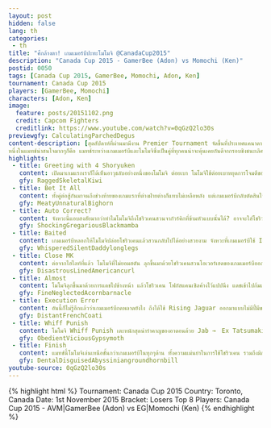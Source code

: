 ```yaml
---
layout: post
hidden: false
lang: th
categories:
 - th
title: "ศึกล้างตา! เกมเมอร์บีปะทะโมโมจิ @CanadaCup2015"
description: "Canada Cup 2015 - GamerBee (Adon) vs Momochi (Ken)"
postid: 0050
tags: [Canada Cup 2015, GamerBee, Momochi, Adon, Ken]
tournament: Canada Cup 2015
players: [GamerBee, Momochi]
characters: [Adon, Ken]
image:
  feature: posts/20151102.png
  credit: Capcom Fighters
  creditlink: https://www.youtube.com/watch?v=0qGzQ2lo30s
previewgfy: CalculatingParchedDegus
content-description: [สุดสัปดาห์ที่ผ่านมามีงาน Premier Tournament จัดขึ้นที่ประเทศแคนาดา Canada Cup 2015 ซึ่งนอกจากจะเป็นพรีเมียร์ทัวร์นาเม้นแล้ว ยังเป็นทัวร์นาเม้นสุดท้ายที่จะแจก Ranking Point ให้กับผู้เล่นเนื่องจากงานที่เหลืออีกสองงานเป็นพรีเมียร์ทัวร์นาเม้นที่ไม่ให้พ้อยท์ ทำให้ผู้เล่นที่มีความหวังจะเข้า Capcom Cup ต่างก็หลั่งไหลมาที่งานนี้ ทำให้งานนี้เป็นงานที่หินไม่แพ้งานเอโวลูชันเลยก็ว่าได้,
หนึ่งในแมทช์น่าสนใจมากๆก็คือ แมทช์ระหว่างเกมเมอร์บีและโมโมจิซึ่งเป็นคู่ที่ทุกคนน่าจะคุ้นเคยกันดีจากรอบชิงชนะเลิศของงานเอโวลูชัน น่าแปลกที่โมโมจิเลือกใช้เคนมาสู้กับอาดอน ทั้งที่ในงานเอโวลูชันเค้าตัดสินใจเปลี่ยนตัวจากเคนไปอีวิลริวและชนะไปได้ในตอนท้าย หรือโมโมจิจะแอบฝึกแมทช์อัพนี้มาใหม่แล้ว!]
highlights:
 - title: Greeting with 4 Shoryuken
   content: เปิดมาเกมแรกเราก็ได้เห็นอาวุธลับอย่างหนึ่งของโมโมจิ ต่อยเบา โมโมจิใช้ต่อยเบาหยุดการโจมตีของเกมเมอร์บีไปแบบนิ่งๆ ก่อนที่จะเริ่มโชริวเคนใส่เกมเมอร์บีต่อเนื่องกันถึงสองครั้งและโจมตีได้สำเร็จหนึ่งคอมโบจนเกมเมอร์บีไม่เหลือพลัง เสร็จจึงตัดสินใจใช้ Ex เพื่อเก็บเกมแรกมาอย่างแน่นอน
   gfy: RaggedSkeletalKiwi
 - title: Bet It All
   content: ทั้งคู่ต่อสู้กันมาจนถึงช่วงท้ายของเกมแรกที่ต่างฝ่ายต่างก็แทบไม่เหลือพลัง แต่เกมเมอร์บีกลับตัดสินใจบุกเข้าไปก่อนด้วย Ex Jaguar Tooth และเมื่อเห็นโมโมจิกระโดดหนีไปข้างหลังจึงใช้ Rising Jaguar ตามขึ้นไปทันที แต่น่าเสียดายที่การโจมตีนั้นพลาดเป้าไปเพียงนิดเดียวและต้องเสียเกมแรกไปให้โมโมจิ
   gfy: MeatyUnnaturalBighorn
 - title: Auto Correct?
   content: จังหวะนี้แอบสงสัยมากว่าทำไมโมโมจิถึงโชริวเคนสวนจากัวร์คิกที่ข้ามหัวแบบนั้นได้? อาจจะใส่โชริวเคนตั้งแต่เห็นจากัวร์คิกแล้ว แต่ยังก้มเตะกลางอยู่เลยไม่ออกมาทันที แล้วไปออกตอนอาดอนข้ามหัวไปแล้ว? ... มั้งครับ
   gfy: ShockingGregariousBlackmamba
 - title: Baited
   content: เกมเมอร์บีหลอกให้โมโมจิปล่อยโชริวเคนแล้วสวนกลับไปได้อย่างสวยงาม จังหวะที่เกมเมอร์บีใช้ Instant Overhead เค้าคิดว่าโมโมจิต้องสตันแล้วแน่ๆ แต่ไม่รู้ทำไมถึงไม่ยอมสตันซักที
   gfy: WhisperedSilentDaddylonglegs
 - title: Close MK
   content: ต่อจากไฮไลท์ที่แล้ว โมโมจิที่ไม่ยอมสตัน ลุกขึ้นมาด้วยโชริวเคนสวนโอเวอร์เฮดของเกมเมอร์บีออกไปได้สำเร็จ ก่อนที่โมโมจิจะพยายามทำเฟรมแทรปด้วยเตะกลาง หวังเคาท์เตอร์ฮิทที่จะสามารถต่อไปอัลตร้าได้ แต่เกมเมอร์บีป้องกันแน่นไม่ยอมกดอะไร โมโมจิจึงเปลี่ยนไปจับทุ่มแทน ก่อนที่จะบุกเข้าไปด้วยครอสอัพทัตซึที่แสนจะดูยากและเผด็จศึกเกมเมอร์บีได้สำเร็จ ขโมยยกนี้มาจากเกมเมอร์บีหน้าตาเฉย
   gfy: DisastrousLinedAmericancurl
 - title: Almost
   content: โมโมจิลุกขึ้นมาด้วยการแดชไปข้างหน้า แล้วโชริวเคน โฟกัสแคนเซิลค้างไว้แปปนึง แดชเข้าไปก้มเตะเบาทีนึงแล้วตามด้วยจับทุ่ม ตอนนี้เห็นได้เลยว่าเกมเมอร์บีไม่ค่อยกล้ากดปุ่มสู้กับโมโมจิซักเท่าไร แต่ไม่รู้ว่าตอนท้ายโมโมจิเล็งเห็นอะไรถึงได้ยื่นมือออกไปโดนเตะแบบนั้น
   gfy: FineNeglectedAcornbarnacle
 - title: Execution Error
   content: อันนี้ก็ไม่รู้อีกแล้วว่าเกมเมอร์บีกดพลาดยังไง ถึงได้ใช้ Rising Jaguar ออกมาแบบไม่มีปี่มีขลุ่ยอย่างนี้ได้ ทำให้เสียยกสำคัญไปเฉยๆอีกหนึ่งยก
   gfy: DistantFrenchCoati
 - title: Whiff Punish
   content: โมโมจิ Whiff Punish เตะหนักสุดน่ารำคาญของอาดอนด้วย Jab →　Ex Tatsumaki ย้อนกลับไปดูในแมทช์นี้จะเห็นโมโมจิต่อยเบาในระยะนั้นบ่อยเหมือนกัน แต่ตลอดสามเกมโดนจริงๆอยู่ทีเดียว
   gfy: ObedientViciousGypsymoth
 - title: Finish
   content: แมทช์นี้โมโมจิเล่นเหนือชั้นกว่าเกมเมอร์บีในทุกๆด้าน ทั้งความแม่นยำในการใช้โชริวเคน รวมถึงมิกซ์อัพที่ทะลวงการป้องกันของเกมเมอร์บีได้บ่อยครั้ง ทำให้โมโมจิชนะเกมเมอร์บีไปแบบถล่มทลาย 3-0 ท่าทางว่าเกมเมอร์บีต้องไปศึกษาแมทช์อัพนี้ใหม่ซะแล้ว
   gfy: DentalDisguisedAbyssiniangroundhornbill
youtube-source: 0qGzQ2lo30s
---
```


{% highlight html %}
Tournament: Canada Cup 2015
Country: Toronto, Canada
Date: 1st November 2015
Bracket: Losers Top 8
Players: Canada Cup 2015 - AVM|GamerBee (Adon) vs EG|Momochi (Ken)
{% endhighlight %}